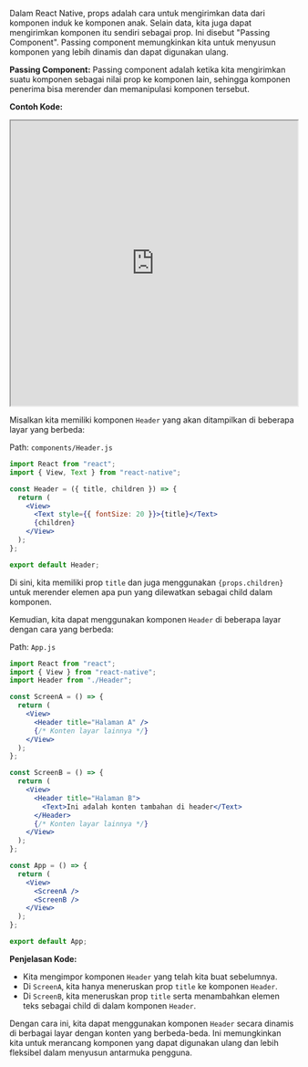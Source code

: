 Dalam React Native, props adalah cara untuk mengirimkan data dari komponen induk ke komponen anak. Selain data, kita juga dapat mengirimkan komponen itu sendiri sebagai prop. Ini disebut "Passing Component". Passing component memungkinkan kita untuk menyusun komponen yang lebih dinamis dan dapat digunakan ulang.

**Passing Component:**
Passing component adalah ketika kita mengirimkan suatu komponen sebagai nilai prop ke komponen lain, sehingga komponen penerima bisa merender dan memanipulasi komponen tersebut.

**Contoh Kode:**

<iframe src="https://snack.expo.dev/@doltons/props-component" height="500" width="100%"></iframe>

Misalkan kita memiliki komponen `Header` yang akan ditampilkan di beberapa layar yang berbeda:

Path: `components/Header.js`

```jsx
import React from "react";
import { View, Text } from "react-native";

const Header = ({ title, children }) => {
  return (
    <View>
      <Text style={{ fontSize: 20 }}>{title}</Text>
      {children}
    </View>
  );
};

export default Header;
```

Di sini, kita memiliki prop `title` dan juga menggunakan `{props.children}` untuk merender elemen apa pun yang dilewatkan sebagai child dalam komponen.

Kemudian, kita dapat menggunakan komponen `Header` di beberapa layar dengan cara yang berbeda:

Path: `App.js`

```jsx
import React from "react";
import { View } from "react-native";
import Header from "./Header";

const ScreenA = () => {
  return (
    <View>
      <Header title="Halaman A" />
      {/* Konten layar lainnya */}
    </View>
  );
};

const ScreenB = () => {
  return (
    <View>
      <Header title="Halaman B">
        <Text>Ini adalah konten tambahan di header</Text>
      </Header>
      {/* Konten layar lainnya */}
    </View>
  );
};

const App = () => {
  return (
    <View>
      <ScreenA />
      <ScreenB />
    </View>
  );
};

export default App;
```

**Penjelasan Kode:**

- Kita mengimpor komponen `Header` yang telah kita buat sebelumnya.
- Di `ScreenA`, kita hanya meneruskan prop `title` ke komponen `Header`.
- Di `ScreenB`, kita meneruskan prop `title` serta menambahkan elemen teks sebagai child di dalam komponen `Header`.

Dengan cara ini, kita dapat menggunakan komponen `Header` secara dinamis di berbagai layar dengan konten yang berbeda-beda. Ini memungkinkan kita untuk merancang komponen yang dapat digunakan ulang dan lebih fleksibel dalam menyusun antarmuka pengguna.
